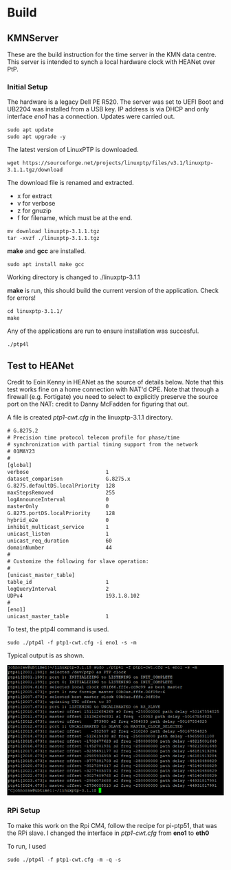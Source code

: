 # Build

## KMNServer

These are the build instruction for the time server in the KMN data centre. This server is intended to synch a local hardware clock with HEANet over PtP.

### Initial Setup

The hardware is a legacy Dell PE R520. The server was set to UEFI Boot and UB2204 was installed from a USB key. IP address is via DHCP and only interface _eno1_ has a connection. Updates were carried out.

```
sudo apt update
sudo apt upgrade -y
```

The latest version of LinuxPTP is downloaded.

```
wget https://sourceforge.net/projects/linuxptp/files/v3.1/linuxptp-3.1.1.tgz/download

```

The download file is renamed and extracted.

* x for extract
* v for verbose
* z for gnuzip
* f for filename, which must be at the end.

```
mv download linuxptp-3.1.1.tgz
tar -xvzf ./linuxptp-3.1.1.tgz
```

**make** and **gcc** are installed.

```
sudo apt install make gcc
```

Working directory is changed to ./linuxptp-3.1.1

**make** is run, this should build the current version of the application. Check for errors!

```
cd linuxptp-3.1.1/
make
```

Any of the applications are run to ensure installation was succesful.

```
./ptp4l
```

## Test to HEANet

Credit to Eoin Kenny in HEANet as the source of details below. Note that this test works fine on a home connection with NAT'd CPE. Note that through a firewall (e.g. Fortigate) you need to select to explicitly preserve the source port on the NAT: credit to Danny McFadden for figuring that out.

A file is created _ptp1-cwt.cfg_ in the linuxptp-3.1.1 directory.

```
# G.8275.2
# Precision time protocol telecom profile for phase/time 
# synchronization with partial timing support from the network
# 01MAY23
#
[global]
verbose                         1
dataset_comparison              G.8275.x
G.8275.defaultDS.localPriority  128
maxStepsRemoved                 255
logAnnounceInterval             0
masterOnly                      0
G.8275.portDS.localPriority     128
hybrid_e2e                      0
inhibit_multicast_service       1
unicast_listen                  1
unicast_req_duration            60
domainNumber                    44
#
# Customize the following for slave operation:
#
[unicast_master_table]
table_id                        1
logQueryInterval                2
UDPv4                           193.1.8.102
#
[eno1]
unicast_master_table            1
```

To test, the ptp4l command is used.

```
sudo ./ptp4l -f ptp1-cwt.cfg -i eno1 -s -m
```

Typical output is as shown.

![output](../.gitbook/assets/ptp4l-1.PNG)

### RPi Setup

To make this work on the Rpi CM4, follow the recipe for pi-ptp51, that was the RPi slave. I changed the interface in _ptp1-cwt.cfg_ from **eno1** to **eth0**

To run, I used

```
sudo ./ptp4l -f ptp1-cwt.cfg -m -q -s
```
